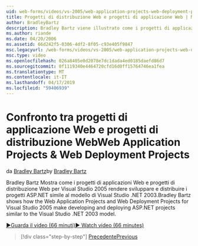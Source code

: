 ```yaml
---
uid: web-forms/videos/vs-2005/web-application-projects-web-deployment-projects
title: Progetti di distribuzione Web e progetti di applicazione Web | Microsoft Docs
author: BradleyBartz
description: Bradley Bartz viene illustrato come i progetti di applicazioni Web e progetti di distribuzione Web per Visual Studio 2005 fare in modo sviluppare e distribuire simila progetti ASP.NET...
ms.author: riande
ms.date: 04/20/2006
ms.assetid: 66d242f5-0306-4df2-8f05-c93e405f9847
msc.legacyurl: /web-forms/videos/vs-2005/web-application-projects-web-deployment-projects
msc.type: video
ms.openlocfilehash: 026a8405e0d2078e7dc1dada4ed0185daefd86d7
ms.sourcegitcommit: 0f1119340e4464720cfd16d0ff15764746ea1fea
ms.translationtype: MT
ms.contentlocale: it-IT
ms.lasthandoff: 04/17/2019
ms.locfileid: "59406939"
---
```

# <a name="web-application-projects--web-deployment-projects"></a><span data-ttu-id="d0c96-103">Confronto tra progetti di applicazione Web e progetti di distribuzione Web</span><span class="sxs-lookup"><span data-stu-id="d0c96-103">Web Application Projects & Web Deployment Projects</span></span>

<span data-ttu-id="d0c96-104">da [Bradley Bartz](https://github.com/BradleyBartz)</span><span class="sxs-lookup"><span data-stu-id="d0c96-104">by [Bradley Bartz](https://github.com/BradleyBartz)</span></span>

<span data-ttu-id="d0c96-105">Bradley Bartz Mostra come i progetti di applicazioni Web e progetti di distribuzione Web per Visual Studio 2005 rendere sviluppare e distribuire i progetti ASP.NET simile al modello di Visual Studio .NET 2003.</span><span class="sxs-lookup"><span data-stu-id="d0c96-105">Bradley Bartz shows how the Web Application Projects and Web Deployment Projects for Visual Studio 2005 make developing and deploying ASP.NET projects similar to the Visual Studio .NET 2003 model.</span></span>

[<span data-ttu-id="d0c96-106">&#9654;Guarda il video (66 minuti)</span><span class="sxs-lookup"><span data-stu-id="d0c96-106">&#9654; Watch video (66 minutes)</span></span>](https://channel9.msdn.com/Blogs/ASP-NET-Site-Videos/web-application-projects-web-deployment-projects)

> [!div class="step-by-step"]
> [<span data-ttu-id="d0c96-107">Precedente</span><span class="sxs-lookup"><span data-stu-id="d0c96-107">Previous</span></span>](web-deployment-projects.md)
